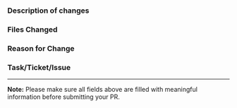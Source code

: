 ### Description of changes


### Files Changed


### Reason for Change


### Task/Ticket/Issue

---

**Note:** Please make sure all fields above are filled with meaningful information before submitting your PR.
